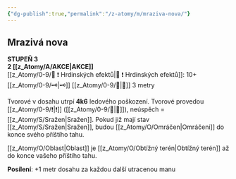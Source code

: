 ```yaml
---
{"dg-publish":true,"permalink":"/z-atomy/m/mraziva-nova/"}
---
```


## Mrazivá nova
**STUPEŇ 3**  
**2 [[z_Atomy/A/AKCE\|AKCE]]**  
[[z_Atomy/0-9/📶 ❗ Hrdinských efektů\|📶 ❗ Hrdinských efektů]]: 10+[[z_Atomy/0-9/🗝\|🗝]]
[[z_Atomy/0-9/👊\|👊]] 3 metry

Tvorové v dosahu utrpí **4k6** ledového poškození. 
Tvorové provedou [[z_Atomy/0-9/❗\|❗]] ([[z_Atomy/0-9/🎯\|🎯]]), neúspěch = [[z_Atomy/S/Sražen\|Sražen]]. 
Pokud již mají stav [[z_Atomy/S/Sražen\|Sražen]], budou [[z_Atomy/O/Omráčen\|Omráčeni]] do konce svého příštího tahu.

[[z_Atomy/O/Oblast\|Oblast]] je [[z_Atomy/O/Obtížný terén\|Obtížný terén]] až do konce vašeho příštího tahu. 

**Posílení**: +1 metr dosahu za každou další utracenou manu